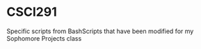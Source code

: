 # CSCI291
Specific scripts from BashScripts that have been modified for my Sophomore Projects class
